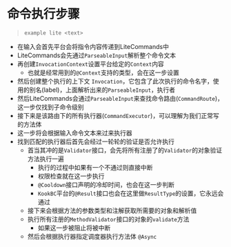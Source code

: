 # 命令执行步骤

> `example lite <text>`

- 在输入会首先平台会将指令内容传递到LiteCommands中
- LiteCommands会先通过`ParseableInput`解析整个命令文本
- 再创建`InvocationContext`设置平台给定的`Context`内容
    - 也就是经常用到的`@Context`支持的类型，会在这一步设置
- 然后创建整个执行的上下文 `Invocation`，它包含了此次执行的命令名字，使用的别名(label)，上面解析出来的`ParseableInput`，执行者
- 然后LiteCommands会通过`ParseableInput`来查找命令路由(`CommandRoute`)，这一步仅找到子命令级别
- 接下来是该路由下的所有执行器(`CommandExecutor`)，可以理解为我们正常写的方法体
- 这一步将会根据输入命令文本来过来执行器
- 找到匹配的执行器后首先会经过一轮轮的验证是否允许执行
    - 首当其冲的是`Validator`接口，会先将所有注册了的`Validator`的对象验证方法执行一遍
        - 执行的过程中如果有一个不通过则直接中断
        - 权限检查就在这一步执行
        - `@Cooldown`接口声明的冷却时间，也会在这一步判断
        - `KookBC`平台的`@Result`接口也会在这里做`ResultType`的设置，它永远会通过
    - 接下来会根据方法的参数类型和注解获取所需要的对象和解析值
    - 执行所有注册的`MethodValidator`接口的对象的`validate`方法
        - 如果这一步被阻止将被中断
    - 然后会根据执行器指定调度器执行方法体 `@Async`

